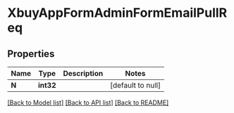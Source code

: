 # XbuyAppFormAdminFormEmailPullReq

## Properties
Name | Type | Description | Notes
------------ | ------------- | ------------- | -------------
**N** | **int32** |  | [default to null]

[[Back to Model list]](../README.md#documentation-for-models) [[Back to API list]](../README.md#documentation-for-api-endpoints) [[Back to README]](../README.md)

